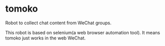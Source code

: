 # tomoko

Robot to collect chat content from WeChat groups.

This robot is based on selenium(a web browser automation tool). It means tomoko just works in the web WeChat.